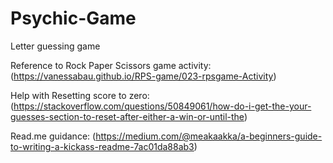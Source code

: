 # Psychic-Game
Letter guessing game





Reference to Rock Paper Scissors game activity: (https://vanessabau.github.io/RPS-game/023-rpsgame-Activity)

Help with Resetting score to zero: (https://stackoverflow.com/questions/50849061/how-do-i-get-the-your-guesses-section-to-reset-after-either-a-win-or-until-the)

Read.me guidance: (https://medium.com/@meakaakka/a-beginners-guide-to-writing-a-kickass-readme-7ac01da88ab3)